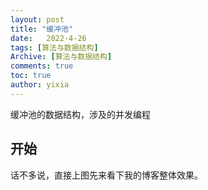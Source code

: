 ```yaml
---
layout: post
title: "缓冲池"
date:   2022-4-26
tags: [算法与数据结构]
Archive: [算法与数据结构]
comments: true
toc: true
author: yixia
---
```


缓冲池的数据结构，涉及的并发编程

<!-- more -->

## 开始

话不多说，直接上图先来看下我的博客整体效果。
